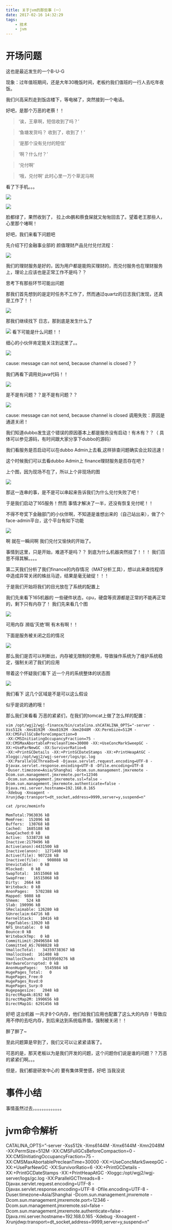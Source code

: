 ```yaml
---
title: 关于jvm的那些事（一）
date: 2017-02-16 14:32:29
tags: 
    - 技术 
    - jvm
---
```

# 开场问题
这也是最近发生的一个B-U-G

现象：过年值班期间，还是大年30晚饭时间，老板约我们值班的一行人去吃年夜饭。

我们兴高采烈走到饭店楼下，等电梯了，突然接到一个电话。

好吧，是那个万恶的老蔡！！



> ‘诶，王章啊，短信收到了吗？’

> ‘鱼塘发货吗？ 收到了，收到了！’

> ‘是那个没有兑付的短信’

> ‘啊？什么付？’

> ‘兑付啊’

> ‘哦，兑付啊’  此时心里一万个草泥马啊


看了下手机。。。

![](https://timgsa.baidu.com/timg?image&quality=80&size=b9999_10000&sec=1487332897577&di=c922cf2159bb4707be1041da738fb967&imgtype=0&src=http%3A%2F%2Fs3.sinaimg.cn%2Fmiddle%2F53a936a5gbcd6ada09662%26690)

![](http://upload.ouliu.net/i/20170217152040jvkfh.jpeg)

脸都绿了，果然收到了， 拉上db鹏和蔡食屎就又匆匆回去了。望着老王那些人，心里那个堵啊！

好吧，我们来看下问题吧

先介绍下打金融事业部的 颜值理财产品兑付兑付流程：

![](http://upload.ouliu.net/i/20170217153706i7jg9.png)

我们的理财服务是好的，因为用户都是能购买理财的，而兑付服务也在理财服务上，理论上应该也是正常工作不是吗？？

思考下有那些环节可能出问题

那我们首先想到的是定时任务不工作了，然而通过quartz的日志我们发现，还真是工作了！！

![](http://upload.ouliu.net/i/20170217160229y0po6.png)

那我们继续找下 日志，那到底是发生什么了

![](http://upload.ouliu.net/i/20170217160354gmq0j.png)
看下可能是什么问题！！

细心的小伙伴肯定能关注到这里了。。

![](http://upload.ouliu.net/i/20170217160737ow1m9.png)

cause: message can not send, because channel is closed？？

我们再看下调用处java代码！！

![](http://upload.ouliu.net/i/20170217162041dz6dv.png)

是不是有问题？？是不是有问题？？

![](http://upload.ouliu.net/i/201702171621082i6o9.png)

cause: message can not send, because channel is closed
调用失败：原因是 通道关闭！

我们知道dubbo发生这个错误的原因基本上都是服务没有启动！有木有？？（ 具体可以参见源码，有时间跟大家分享下dubbo的源码）

我们看服务是否启动可以在dubbo Admin上去看,这样排查问题确实会比较迅速！

这个时候我们可以去看dubbo Admin上 finance理财服务是否存在吧？

上个图，因为现场不在了，所以上个非现场的图

![](http://upload.ouliu.net/i/20170217163601tyvj9.png)

那这一连串的事，是不是可以串起来告诉我们为什么兑付失败了吧！

于是我们启动了165服务！然而 事情才解决了一半，还没有恢复兑付呢！！

不得不夸奖下金融部门的小伙伴啊，不知道是谁想出来的（自己站出来），做了个face-admin平台，这个平台有如下功能

![](http://upload.ouliu.net/i/20170217163946vv3rp.jpeg)

啊 就在一瞬间啊 我们兑付又愉快的开始了。

事情到这里，只是开始，难道不是吗？？ 到底为什么机器突然挂了！！！ 我们百思不得其解。。。。

第二天我们分析了我们finance的内存情况（MAT分析工具），想以此来查找程序中造成异常关闭的蛛丝马迹，结果是毫无破绽！！！

于是我们开始将我们的目光放在了系统的配置上

我们先来看下165机器的 一些硬件状态，cpu，硬盘等资源都是正常的不能再正常的，剩下只有内存了！
我们先来看几个图

![](http://upload.ouliu.net/i/20170217164710c9bg3.png)

可用内存 濒临‘灭绝’啊 有木有啊！！

下面是服务被关闭之后的情况

![](http://upload.ouliu.net/i/20170217164735f4rnb.png)

那么我们是否可以判断出，内存被无限制的使用，导致操作系统为了维护系统稳定，强制关闭了我们的应用

带着这个怀疑我们看下 近一个月的系统整体的状态图

![](http://upload.ouliu.net/i/20170217165548eb6hf.png)


我们看下 这几个区域是不是可以这么假设

似乎是说的通的哦！

那么我们来看看 万恶的紧紧们，在我们的tomcat上做了怎么样的配置：

```
vim /opt/wgj2/wgj-finance/bin/catalina.shCATALINA_OPTS="-server -Xss512k -Xms8192M -Xmx8192M -Xmn2048M -XX:PermSize=512M -XX:CMSFullGCsBeforeCompaction=0 
-XX:CMSInitiatingOccupancyFraction=75 -XX:CMSMaxAbortablePrecleanTime=30000 -XX:+UseConcMarkSweepGC -XX:+UseParNewGC -XX:SurvivorRatio=6
-XX:+PrintGCDetails -XX:+PrintGCDateStamps -XX:+PrintHeapAtGC -Xloggc:/opt/wgj2/wgj-server/logs/gc.log
-XX:ParallelGCThreads=8 -Djavax.servlet.request.encoding=UTF-8 -Djavax.servlet.response.encoding=UTF-8 -Dfile.encoding=UTF-8
-Duser.timezone=Asia/Shanghai -Dcom.sun.management.jmxremote -Dcom.sun.management.jmxremote.port=12346 
-Dcom.sun.management.jmxremote.ssl=false -Dcom.sun.management.jmxremote.authenticate=false -Djava.rmi.server.hostname=192.168.0.165
-Xdebug -Xnoagent -Xrunjdwp:transport=dt_socket,address=9999,server=y,suspend=n"

cat /proc/meminfo

MemTotal:7963036 kB
MemFree:  152096 kB
Buffers:  130768 kB
Cached:  1685188 kB
SwapCached:0 kB
Active:  5338728 kB
Inactive:2179496 kB
Active(anon):4431500 kB
Inactive(anon):  1271408 kB
Active(file): 907228 kB
Inactive(file):   908088 kB
Unevictable:   0 kB
Mlocked:   0 kB
SwapTotal:  16515068 kB
SwapFree:   16515068 kB
Dirty:  2664 kB
Writeback: 0 kB
AnonPages:   5702388 kB
Mapped: 9808 kB
Shmem:   524 kB
Slab: 190996 kB
SReclaimable: 126280 kB
SUnreclaim:64716 kB
KernelStack:   10416 kB
PageTables:13920 kB
NFS_Unstable:  0 kB
Bounce:0 kB
WritebackTmp:  0 kB
CommitLimit:20496584 kB
Committed_AS:7698828 kB
VmallocTotal:   34359738367 kB
VmallocUsed:  161408 kB
VmallocChunk:   34359569276 kB
HardwareCorrupted: 0 kB
AnonHugePages:   5545984 kB
HugePages_Total:   0
HugePages_Free:0
HugePages_Rsvd:0
HugePages_Surp:0
Hugepagesize:   2048 kB
DirectMap4k:8192 kB
DirectMap2M: 1990656 kB
DirectMap1G: 6291456 kB
```

好吧 这台机器 一共才8个G内存，他们给我们应用也配置了这么大的内存！导致应用不停的去吃内存，到后来达到系统临界值，强制被关闭！！

醉了醉了~

至此问题算是早到了，我们又可以让紧紧请客了。

可恶的是，那天老板以为是我们开发的问题，这个问题你们说是谁的问题？？万恶的紧紧们啊。。。

但是，我们都是研发中心的 要有集体荣誉感，好吧 当我没说

# 事件小结
事情虽然过去，。。。。。。。。。。。。

# jvm命令解析
CATALINA_OPTS=”-server -Xss512k -Xms6144M -Xmx6144M 
-Xmn2048M 
-XX:PermSize=512M 
-XX:CMSFullGCsBeforeCompaction=0
-XX:CMSInitiatingOccupancyFraction=75 
-XX:CMSMaxAbortablePrecleanTime=30000 
-XX:+UseConcMarkSweepGC -XX:+UseParNewGC 
-XX:SurvivorRatio=6
-XX:+PrintGCDetails 
-XX:+PrintGCDateStamps 
-XX:+PrintHeapAtGC 
-Xloggc:/opt/wgj2/wgj-server/logs/gc.log
-XX:ParallelGCThreads=8 -Djavax.servlet.request.encoding=UTF-8 
-Djavax.servlet.response.encoding=UTF-8 
-Dfile.encoding=UTF-8
-Duser.timezone=Asia/Shanghai 
-Dcom.sun.management.jmxremote 
-Dcom.sun.management.jmxremote.port=12346
-Dcom.sun.management.jmxremote.ssl=false 
-Dcom.sun.management.jmxremote.authenticate=false 
-Djava.rmi.server.hostname=192.168.0.165
-Xdebug -Xnoagent -Xrunjdwp:transport=dt_socket,address=9999,server=y,suspend=n”


